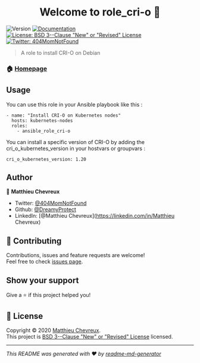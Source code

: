 <h1 align="center">Welcome to role_cri-o 👋</h1>
<p>
  <img alt="Version" src="https://img.shields.io/badge/version-0.1.0-blue.svg?cacheSeconds=2592000" />
  <a href="https://github.com/DreamyProtect/ansible_role_cri-o/blob/main/README.md" target="_blank">
    <img alt="Documentation" src="https://img.shields.io/badge/documentation-yes-brightgreen.svg" />
  </a>
  <a href="https://github.com/DreamyProtect/ansible_role_cri-o/blob/main/LICENSE" target="_blank">
    <img alt="License: BSD 3--Clause &#34;New&#34; or &#34;Revised&#34; License" src="https://img.shields.io/badge/License-BSD 3--Clause &#34;New&#34; or &#34;Revised&#34; License-yellow.svg" />
  </a>
  <a href="https://twitter.com/404MomNotFound" target="_blank">
    <img alt="Twitter: 404MomNotFound" src="https://img.shields.io/twitter/follow/404MomNotFound.svg?style=social" />
  </a>
</p>

> A role to install CRI-O on Debian

### 🏠 [Homepage](https://github.com/DreamyProtect/ansible_role_cri-o)

## Usage

You can use this role in your Ansible playbook like this :

```
- name: "Install CRI-O on Kubernetes nodes"
  hosts: kubernetes-nodes
  roles: 
    - ansible_role_cri-o
```

You can install a specific version of CRI-O by adding the cri_o_kubernetes_version in your hostvars or groupvars :

```
cri_o_kubernetes_version: 1.20
```

## Author

👤 **Matthieu Chevreux**

* Twitter: [@404MomNotFound](https://twitter.com/404MomNotFound)
* Github: [@DreamyProtect](https://github.com/DreamyProtect)
* LinkedIn: [@Matthieu Chevreux](https://linkedin.com/in/Matthieu Chevreux)

## 🤝 Contributing

Contributions, issues and feature requests are welcome!<br />Feel free to check [issues page](https://github.com/DreamyProtect/ansible_role_cri-o/issues). 

## Show your support

Give a ⭐️ if this project helped you!

## 📝 License

Copyright © 2020 [Matthieu Chevreux](https://github.com/DreamyProtect).<br />
This project is [BSD 3--Clause &#34;New&#34; or &#34;Revised&#34; License](https://github.com/DreamyProtect/ansible_role_cri-o/blob/main/LICENSE) licensed.

***
_This README was generated with ❤️ by [readme-md-generator](https://github.com/kefranabg/readme-md-generator)_
